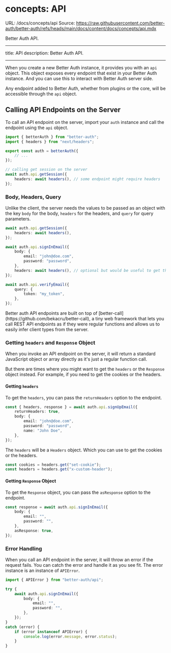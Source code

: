 # concepts: API

URL: /docs/concepts/api
Source: https://raw.githubusercontent.com/better-auth/better-auth/refs/heads/main/docs/content/docs/concepts/api.mdx

Better Auth API.

---

title: API
description: Better Auth API.

---

When you create a new Better Auth instance, it provides you with an `api` object. This object exposes every endpoint that exist in your Better Auth instance. And you can use this to interact with Better Auth server side.

Any endpoint added to Better Auth, whether from plugins or the core, will be accessible through the `api` object.

## Calling API Endpoints on the Server

To call an API endpoint on the server, import your `auth` instance and call the endpoint using the `api` object.

```ts title="server.ts"
import { betterAuth } from "better-auth";
import { headers } from "next/headers";

export const auth = betterAuth({
    // ...
});

// calling get session on the server
await auth.api.getSession({
    headers: await headers(), // some endpoint might require headers
});
```

### Body, Headers, Query

Unlike the client, the server needs the values to be passed as an object with the key `body` for the body, `headers` for the headers, and `query` for query parameters.

```ts title="server.ts"
await auth.api.getSession({
    headers: await headers(),
});

await auth.api.signInEmail({
    body: {
        email: "john@doe.com",
        password: "password",
    },
    headers: await headers(), // optional but would be useful to get the user IP, user agent, etc.
});

await auth.api.verifyEmail({
    query: {
        token: "my_token",
    },
});
```

<Callout>
  Better auth API endpoints are built on top of [better-call](https://github.com/bekacru/better-call), a tiny web framework that lets you call REST API endpoints as if they were regular functions and allows us to easily infer client types from the server.
</Callout>

### Getting `headers` and `Response` Object

When you invoke an API endpoint on the server, it will return a standard JavaScript object or array directly as it's just a regular function call.

But there are times where you might want to get the `headers` or the `Response` object instead. For example, if you need to get the cookies or the headers.

#### Getting `headers`

To get the `headers`, you can pass the `returnHeaders` option to the endpoint.

```ts
const { headers, response } = await auth.api.signUpEmail({
    returnHeaders: true,
    body: {
        email: "john@doe.com",
        password: "password",
        name: "John Doe",
    },
});
```

The `headers` will be a `Headers` object. Which you can use to get the cookies or the headers.

```ts
const cookies = headers.get("set-cookie");
const headers = headers.get("x-custom-header");
```

#### Getting `Response` Object

To get the `Response` object, you can pass the `asResponse` option to the endpoint.

```ts title="server.ts"
const response = await auth.api.signInEmail({
    body: {
        email: "",
        password: "",
    },
    asResponse: true,
});
```

### Error Handling

When you call an API endpoint in the server, it will throw an error if the request fails. You can catch the error and handle it as you see fit. The error instance is an instance of `APIError`.

```ts title="server.ts"
import { APIError } from "better-auth/api";

try {
    await auth.api.signInEmail({
        body: {
            email: "",
            password: "",
        },
    });
}
catch (error) {
    if (error instanceof APIError) {
        console.log(error.message, error.status);
    }
}
```
